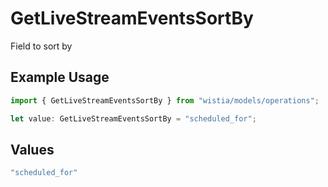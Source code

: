 # GetLiveStreamEventsSortBy

Field to sort by

## Example Usage

```typescript
import { GetLiveStreamEventsSortBy } from "wistia/models/operations";

let value: GetLiveStreamEventsSortBy = "scheduled_for";
```

## Values

```typescript
"scheduled_for"
```